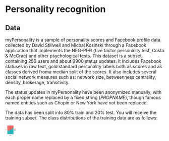 # Personality recognition

## Data
myPersonality is a sample of personality scores and Facebook profile data collected by David Stillwell and Michal Kosinski through a Facebook application that implements the NEO-PI-R (five factor personality test, Costa & McCrae) and other psychological tests. This dataset is a subset containing 250 users and about 9900 status updates. It includes Facebook statuses in raw text, gold standard personality labels both as scores and as classes derived froma median split of the scores. It also includes several social network measures such as: network size, betweenness centrality, density, brokerage, transitivity.

The status updates in myPersonality have been anonymized manually, with each proper name replaced by a fixed string (*PROPNAME*), though famous named entities such as Chopin or New York have not been replaced.

The data has been split into 80% train and 20% test. You will receive the training subset. The class distributions of the training data are as follows:

<img src="train_splits.png" height="35" width="35">
